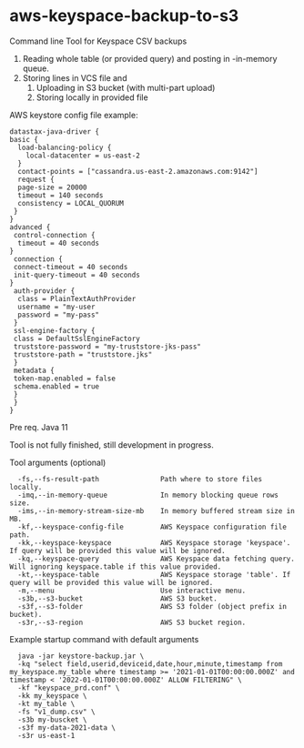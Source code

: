 # aws-keyspace-backup-to-s3
Command line Tool for Keyspace CSV backups


1. Reading whole table (or provided query) and posting in -in-memory queue.
2. Storing lines in VCS file and
   1. Uploading in S3 bucket (with multi-part upload)
   2. Storing locally in provided file

AWS keystore config file example:
```
datastax-java-driver {
basic {
  load-balancing-policy {
    local-datacenter = us-east-2
  }
  contact-points = ["cassandra.us-east-2.amazonaws.com:9142"]
  request {
  page-size = 20000
  timeout = 140 seconds
  consistency = LOCAL_QUORUM
 }
} 
advanced {
 control-connection {
  timeout = 40 seconds
}
 connection {
 connect-timeout = 40 seconds
 init-query-timeout = 40 seconds
}
 auth-provider {
  class = PlainTextAuthProvider
  username = "my-user
  password = "my-pass"
 }
 ssl-engine-factory {
 class = DefaultSslEngineFactory
 truststore-password = "my-truststore-jks-pass"
 truststore-path = "truststore.jks"
 }
 metadata {
 token-map.enabled = false
 schema.enabled = true 
 }
 }
}
```

Pre req.
Java 11

Tool is not fully finished, still development in progress.

Tool arguments (optional)

      -fs,--fs-result-path               Path where to store files locally.
      -imq,--in-memory-queue             In memory blocking queue rows size.
      -ims,--in-memory-stream-size-mb    In memory buffered stream size in MB.
      -kf,--keyspace-config-file         AWS Keyspace configuration file path.
      -kk,--keyspace-keyspace            AWS Keyspace storage 'keyspace'. If query will be provided this value will be ignored.
      -kq,--keyspace-query               AWS Keyspace data fetching query. Will ignoring keyspace.table if this value provided.
      -kt,--keyspace-table               AWS Keyspace storage 'table'. If query will be provided this value will be ignored.
      -m,--menu                          Use interactive menu.
      -s3b,--s3-bucket                   AWS S3 bucket.
      -s3f,--s3-folder                   AWS S3 folder (object prefix in bucket).
      -s3r,--s3-region                   AWS S3 bucket region.


Example startup command with default arguments 

      java -jar keystore-backup.jar \
      -kq "select field,userid,deviceid,date,hour,minute,timestamp from my_keyspace.my_table where timestamp >= '2021-01-01T00:00:00.000Z' and timestamp < '2022-01-01T00:00:00.000Z' ALLOW FILTERING" \
      -kf "keyspace_prd.conf" \
      -kk my_keyspace \
      -kt my_table \
      -fs "v1_dump.csv" \
      -s3b my-buscket \
      -s3f my-data-2021-data \
      -s3r us-east-1
